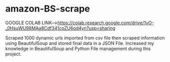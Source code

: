 # amazon-BS-scrape

GOOGLE COLAB LINK-->https://colab.research.google.com/drive/1vO-_0HsuWU98MAa8Cdf341coZU6od4yn?usp=sharing



Scraped 1000 dynamic urls imported from csv file then scraped information using BeautifulSoup and stored final data in a JSON File.
Increased my knowledge in BeautifulSoup and Python File management during this project.
